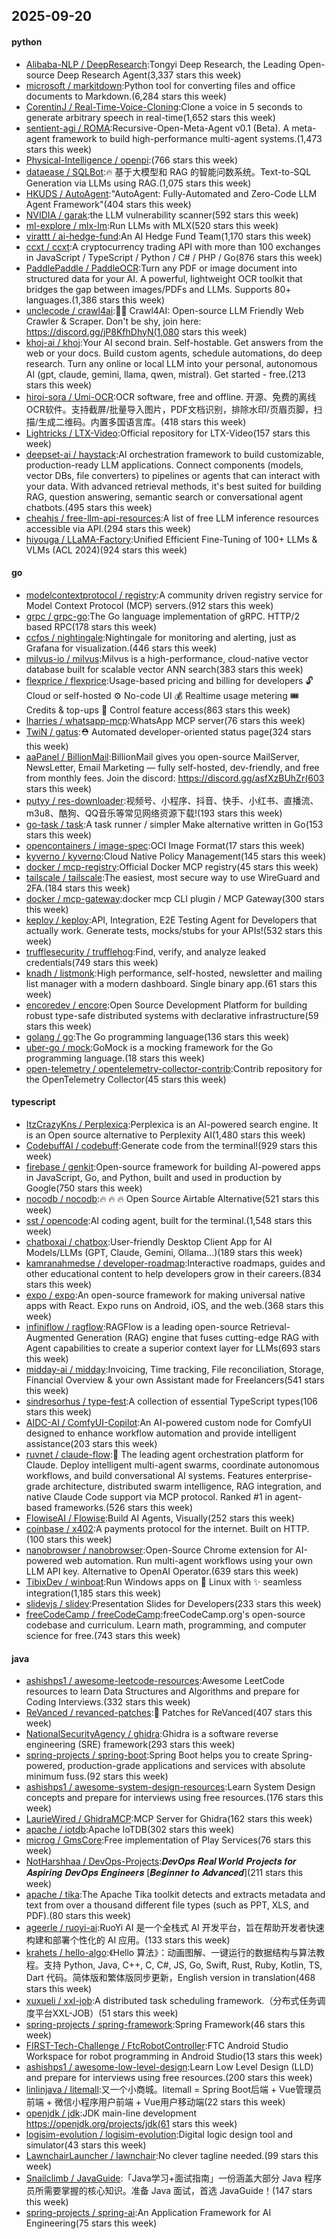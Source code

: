## 2025-09-20

#### python
* [Alibaba-NLP / DeepResearch](https://github.com/Alibaba-NLP/DeepResearch):Tongyi Deep Research, the Leading Open-source Deep Research Agent(3,337 stars this week)
* [microsoft / markitdown](https://github.com/microsoft/markitdown):Python tool for converting files and office documents to Markdown.(6,284 stars this week)
* [CorentinJ / Real-Time-Voice-Cloning](https://github.com/CorentinJ/Real-Time-Voice-Cloning):Clone a voice in 5 seconds to generate arbitrary speech in real-time(1,652 stars this week)
* [sentient-agi / ROMA](https://github.com/sentient-agi/ROMA):Recursive-Open-Meta-Agent v0.1 (Beta). A meta-agent framework to build high-performance multi-agent systems.(1,473 stars this week)
* [Physical-Intelligence / openpi](https://github.com/Physical-Intelligence/openpi):(766 stars this week)
* [dataease / SQLBot](https://github.com/dataease/SQLBot):🔥 基于大模型和 RAG 的智能问数系统。Text-to-SQL Generation via LLMs using RAG.(1,075 stars this week)
* [HKUDS / AutoAgent](https://github.com/HKUDS/AutoAgent):"AutoAgent: Fully-Automated and Zero-Code LLM Agent Framework"(404 stars this week)
* [NVIDIA / garak](https://github.com/NVIDIA/garak):the LLM vulnerability scanner(592 stars this week)
* [ml-explore / mlx-lm](https://github.com/ml-explore/mlx-lm):Run LLMs with MLX(520 stars this week)
* [virattt / ai-hedge-fund](https://github.com/virattt/ai-hedge-fund):An AI Hedge Fund Team(1,170 stars this week)
* [ccxt / ccxt](https://github.com/ccxt/ccxt):A cryptocurrency trading API with more than 100 exchanges in JavaScript / TypeScript / Python / C# / PHP / Go(876 stars this week)
* [PaddlePaddle / PaddleOCR](https://github.com/PaddlePaddle/PaddleOCR):Turn any PDF or image document into structured data for your AI. A powerful, lightweight OCR toolkit that bridges the gap between images/PDFs and LLMs. Supports 80+ languages.(1,386 stars this week)
* [unclecode / crawl4ai](https://github.com/unclecode/crawl4ai):🚀🤖 Crawl4AI: Open-source LLM Friendly Web Crawler & Scraper. Don't be shy, join here: https://discord.gg/jP8KfhDhyN(1,080 stars this week)
* [khoj-ai / khoj](https://github.com/khoj-ai/khoj):Your AI second brain. Self-hostable. Get answers from the web or your docs. Build custom agents, schedule automations, do deep research. Turn any online or local LLM into your personal, autonomous AI (gpt, claude, gemini, llama, qwen, mistral). Get started - free.(213 stars this week)
* [hiroi-sora / Umi-OCR](https://github.com/hiroi-sora/Umi-OCR):OCR software, free and offline. 开源、免费的离线OCR软件。支持截屏/批量导入图片，PDF文档识别，排除水印/页眉页脚，扫描/生成二维码。内置多国语言库。(418 stars this week)
* [Lightricks / LTX-Video](https://github.com/Lightricks/LTX-Video):Official repository for LTX-Video(157 stars this week)
* [deepset-ai / haystack](https://github.com/deepset-ai/haystack):AI orchestration framework to build customizable, production-ready LLM applications. Connect components (models, vector DBs, file converters) to pipelines or agents that can interact with your data. With advanced retrieval methods, it's best suited for building RAG, question answering, semantic search or conversational agent chatbots.(495 stars this week)
* [cheahjs / free-llm-api-resources](https://github.com/cheahjs/free-llm-api-resources):A list of free LLM inference resources accessible via API.(294 stars this week)
* [hiyouga / LLaMA-Factory](https://github.com/hiyouga/LLaMA-Factory):Unified Efficient Fine-Tuning of 100+ LLMs & VLMs (ACL 2024)(924 stars this week)

#### go
* [modelcontextprotocol / registry](https://github.com/modelcontextprotocol/registry):A community driven registry service for Model Context Protocol (MCP) servers.(912 stars this week)
* [grpc / grpc-go](https://github.com/grpc/grpc-go):The Go language implementation of gRPC. HTTP/2 based RPC(178 stars this week)
* [ccfos / nightingale](https://github.com/ccfos/nightingale):Nightingale for monitoring and alerting, just as Grafana for visualization.(446 stars this week)
* [milvus-io / milvus](https://github.com/milvus-io/milvus):Milvus is a high-performance, cloud-native vector database built for scalable vector ANN search(383 stars this week)
* [flexprice / flexprice](https://github.com/flexprice/flexprice):Usage-based pricing and billing for developers 🔓 Cloud or self-hosted ⚙️ No-code UI 💰 Realtime usage metering 🎟 Credits & top-ups 🔑 Control feature access(863 stars this week)
* [lharries / whatsapp-mcp](https://github.com/lharries/whatsapp-mcp):WhatsApp MCP server(76 stars this week)
* [TwiN / gatus](https://github.com/TwiN/gatus):⛑ Automated developer-oriented status page(324 stars this week)
* [aaPanel / BillionMail](https://github.com/aaPanel/BillionMail):BillionMail gives you open-source MailServer, NewsLetter, Email Marketing — fully self-hosted, dev-friendly, and free from monthly fees. Join the discord: https://discord.gg/asfXzBUhZr(603 stars this week)
* [putyy / res-downloader](https://github.com/putyy/res-downloader):视频号、小程序、抖音、快手、小红书、直播流、m3u8、酷狗、QQ音乐等常见网络资源下载!(193 stars this week)
* [go-task / task](https://github.com/go-task/task):A task runner / simpler Make alternative written in Go(153 stars this week)
* [opencontainers / image-spec](https://github.com/opencontainers/image-spec):OCI Image Format(17 stars this week)
* [kyverno / kyverno](https://github.com/kyverno/kyverno):Cloud Native Policy Management(145 stars this week)
* [docker / mcp-registry](https://github.com/docker/mcp-registry):Official Docker MCP registry(45 stars this week)
* [tailscale / tailscale](https://github.com/tailscale/tailscale):The easiest, most secure way to use WireGuard and 2FA.(184 stars this week)
* [docker / mcp-gateway](https://github.com/docker/mcp-gateway):docker mcp CLI plugin / MCP Gateway(300 stars this week)
* [keploy / keploy](https://github.com/keploy/keploy):API, Integration, E2E Testing Agent for Developers that actually work. Generate tests, mocks/stubs for your APIs!(532 stars this week)
* [trufflesecurity / trufflehog](https://github.com/trufflesecurity/trufflehog):Find, verify, and analyze leaked credentials(749 stars this week)
* [knadh / listmonk](https://github.com/knadh/listmonk):High performance, self-hosted, newsletter and mailing list manager with a modern dashboard. Single binary app.(61 stars this week)
* [encoredev / encore](https://github.com/encoredev/encore):Open Source Development Platform for building robust type-safe distributed systems with declarative infrastructure(59 stars this week)
* [golang / go](https://github.com/golang/go):The Go programming language(136 stars this week)
* [uber-go / mock](https://github.com/uber-go/mock):GoMock is a mocking framework for the Go programming language.(18 stars this week)
* [open-telemetry / opentelemetry-collector-contrib](https://github.com/open-telemetry/opentelemetry-collector-contrib):Contrib repository for the OpenTelemetry Collector(45 stars this week)

#### typescript
* [ItzCrazyKns / Perplexica](https://github.com/ItzCrazyKns/Perplexica):Perplexica is an AI-powered search engine. It is an Open source alternative to Perplexity AI(1,480 stars this week)
* [CodebuffAI / codebuff](https://github.com/CodebuffAI/codebuff):Generate code from the terminal!(929 stars this week)
* [firebase / genkit](https://github.com/firebase/genkit):Open-source framework for building AI-powered apps in JavaScript, Go, and Python, built and used in production by Google(750 stars this week)
* [nocodb / nocodb](https://github.com/nocodb/nocodb):🔥 🔥 🔥 Open Source Airtable Alternative(521 stars this week)
* [sst / opencode](https://github.com/sst/opencode):AI coding agent, built for the terminal.(1,548 stars this week)
* [chatboxai / chatbox](https://github.com/chatboxai/chatbox):User-friendly Desktop Client App for AI Models/LLMs (GPT, Claude, Gemini, Ollama...)(189 stars this week)
* [kamranahmedse / developer-roadmap](https://github.com/kamranahmedse/developer-roadmap):Interactive roadmaps, guides and other educational content to help developers grow in their careers.(834 stars this week)
* [expo / expo](https://github.com/expo/expo):An open-source framework for making universal native apps with React. Expo runs on Android, iOS, and the web.(368 stars this week)
* [infiniflow / ragflow](https://github.com/infiniflow/ragflow):RAGFlow is a leading open-source Retrieval-Augmented Generation (RAG) engine that fuses cutting-edge RAG with Agent capabilities to create a superior context layer for LLMs(693 stars this week)
* [midday-ai / midday](https://github.com/midday-ai/midday):Invoicing, Time tracking, File reconciliation, Storage, Financial Overview & your own Assistant made for Freelancers(541 stars this week)
* [sindresorhus / type-fest](https://github.com/sindresorhus/type-fest):A collection of essential TypeScript types(106 stars this week)
* [AIDC-AI / ComfyUI-Copilot](https://github.com/AIDC-AI/ComfyUI-Copilot):An AI-powered custom node for ComfyUI designed to enhance workflow automation and provide intelligent assistance(203 stars this week)
* [ruvnet / claude-flow](https://github.com/ruvnet/claude-flow):🌊 The leading agent orchestration platform for Claude. Deploy intelligent multi-agent swarms, coordinate autonomous workflows, and build conversational AI systems. Features enterprise-grade architecture, distributed swarm intelligence, RAG integration, and native Claude Code support via MCP protocol. Ranked #1 in agent-based frameworks.(526 stars this week)
* [FlowiseAI / Flowise](https://github.com/FlowiseAI/Flowise):Build AI Agents, Visually(252 stars this week)
* [coinbase / x402](https://github.com/coinbase/x402):A payments protocol for the internet. Built on HTTP.(100 stars this week)
* [nanobrowser / nanobrowser](https://github.com/nanobrowser/nanobrowser):Open-Source Chrome extension for AI-powered web automation. Run multi-agent workflows using your own LLM API key. Alternative to OpenAI Operator.(639 stars this week)
* [TibixDev / winboat](https://github.com/TibixDev/winboat):Run Windows apps on 🐧 Linux with ✨ seamless integration(1,185 stars this week)
* [slidevjs / slidev](https://github.com/slidevjs/slidev):Presentation Slides for Developers(233 stars this week)
* [freeCodeCamp / freeCodeCamp](https://github.com/freeCodeCamp/freeCodeCamp):freeCodeCamp.org's open-source codebase and curriculum. Learn math, programming, and computer science for free.(743 stars this week)

#### java
* [ashishps1 / awesome-leetcode-resources](https://github.com/ashishps1/awesome-leetcode-resources):Awesome LeetCode resources to learn Data Structures and Algorithms and prepare for Coding Interviews.(332 stars this week)
* [ReVanced / revanced-patches](https://github.com/ReVanced/revanced-patches):🧩 Patches for ReVanced(407 stars this week)
* [NationalSecurityAgency / ghidra](https://github.com/NationalSecurityAgency/ghidra):Ghidra is a software reverse engineering (SRE) framework(293 stars this week)
* [spring-projects / spring-boot](https://github.com/spring-projects/spring-boot):Spring Boot helps you to create Spring-powered, production-grade applications and services with absolute minimum fuss.(92 stars this week)
* [ashishps1 / awesome-system-design-resources](https://github.com/ashishps1/awesome-system-design-resources):Learn System Design concepts and prepare for interviews using free resources.(176 stars this week)
* [LaurieWired / GhidraMCP](https://github.com/LaurieWired/GhidraMCP):MCP Server for Ghidra(162 stars this week)
* [apache / iotdb](https://github.com/apache/iotdb):Apache IoTDB(302 stars this week)
* [microg / GmsCore](https://github.com/microg/GmsCore):Free implementation of Play Services(76 stars this week)
* [NotHarshhaa / DevOps-Projects](https://github.com/NotHarshhaa/DevOps-Projects):𝑫𝒆𝒗𝑶𝒑𝒔 𝑹𝒆𝒂𝒍 𝑾𝒐𝒓𝒍𝒅 𝑷𝒓𝒐𝒋𝒆𝒄𝒕𝒔 𝒇𝒐𝒓 𝑨𝒔𝒑𝒊𝒓𝒊𝒏𝒈 𝑫𝒆𝒗𝑶𝒑𝒔 𝑬𝒏𝒈𝒊𝒏𝒆𝒆𝒓𝒔 [𝑩𝒆𝒈𝒊𝒏𝒏𝒆𝒓 𝒕𝒐 𝑨𝒅𝒗𝒂𝒏𝒄𝒆𝒅](211 stars this week)
* [apache / tika](https://github.com/apache/tika):The Apache Tika toolkit detects and extracts metadata and text from over a thousand different file types (such as PPT, XLS, and PDF).(80 stars this week)
* [ageerle / ruoyi-ai](https://github.com/ageerle/ruoyi-ai):RuoYi AI 是一个全栈式 AI 开发平台，旨在帮助开发者快速构建和部署个性化的 AI 应用。(133 stars this week)
* [krahets / hello-algo](https://github.com/krahets/hello-algo):《Hello 算法》：动画图解、一键运行的数据结构与算法教程。支持 Python, Java, C++, C, C#, JS, Go, Swift, Rust, Ruby, Kotlin, TS, Dart 代码。简体版和繁体版同步更新，English version in translation(468 stars this week)
* [xuxueli / xxl-job](https://github.com/xuxueli/xxl-job):A distributed task scheduling framework.（分布式任务调度平台XXL-JOB）(51 stars this week)
* [spring-projects / spring-framework](https://github.com/spring-projects/spring-framework):Spring Framework(46 stars this week)
* [FIRST-Tech-Challenge / FtcRobotController](https://github.com/FIRST-Tech-Challenge/FtcRobotController):FTC Android Studio Workspace for robot programming in Android Studio(13 stars this week)
* [ashishps1 / awesome-low-level-design](https://github.com/ashishps1/awesome-low-level-design):Learn Low Level Design (LLD) and prepare for interviews using free resources.(200 stars this week)
* [linlinjava / litemall](https://github.com/linlinjava/litemall):又一个小商城。litemall = Spring Boot后端 + Vue管理员前端 + 微信小程序用户前端 + Vue用户移动端(22 stars this week)
* [openjdk / jdk](https://github.com/openjdk/jdk):JDK main-line development https://openjdk.org/projects/jdk(61 stars this week)
* [logisim-evolution / logisim-evolution](https://github.com/logisim-evolution/logisim-evolution):Digital logic design tool and simulator(43 stars this week)
* [LawnchairLauncher / lawnchair](https://github.com/LawnchairLauncher/lawnchair):No clever tagline needed.(99 stars this week)
* [Snailclimb / JavaGuide](https://github.com/Snailclimb/JavaGuide):「Java学习+面试指南」一份涵盖大部分 Java 程序员所需要掌握的核心知识。准备 Java 面试，首选 JavaGuide！(147 stars this week)
* [spring-projects / spring-ai](https://github.com/spring-projects/spring-ai):An Application Framework for AI Engineering(75 stars this week)
